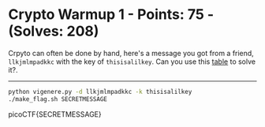 # Crypto Warmup 1 - Points: 75 - (Solves: 208)

Crpyto can often be done by hand, here's a message you got
from a friend,
`llkjmlmpadkkc` with the key of `thisisalilkey`.
Can you use this [table][1] to solve it?.

[1]: https://2018shell2.picoctf.com/static/35ed1211d700526e424bd66a566ba500/table.txt

---

```sh
python vigenere.py -d llkjmlmpadkkc -k thisisalilkey
./make_flag.sh SECRETMESSAGE
```

picoCTF{SECRETMESSAGE}
